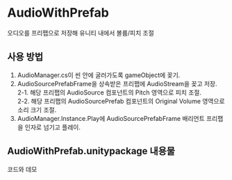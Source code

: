 # AudioWithPrefab
 오디오를 프리팹으로 저장해 유니티 내에서 볼륨/피치 조절

## 사용 방법
1. AudioManager.cs이 씬 안에 굴러가도록 gameObject에 꽂기.
2. AudioSourcePrefabFrame을 상속받은 프리팹에 AudioStream을 꽂고 저장.  
2-1. 해당 프리팹의 AudioSource 컴포넌트의 Pitch 영역으로 피치 조절.  
2-2. 해당 프리팹의 AudioSourcePrefab 컴포넌트의 Original Volume 영역으로 소리 크기 조절.
3. AudioManager.Instance.Play에 AudioSourcePrefabFrame 배리언트 프리팹을 인자로 넘기고 플레이.

## AudioWithPrefab.unitypackage 내용물
코드와 데모